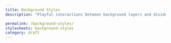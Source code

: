 ```yaml
---
title: Background Styles
description: "Playful interactions between background layers and dividers."

permalink: /background-styles/
stylesheets: background-styles
category: draft
---
```

<div style="height:50px;"> </div>

<div class="transparent" style="height:200px;"> </div>

<div style="height:1000px;"> </div>

